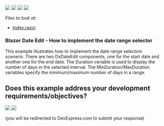 <!-- default badges list -->
![](https://img.shields.io/endpoint?url=https://codecentral.devexpress.com/api/v1/VersionRange/204498384/20.1.6%2B)
[![](https://img.shields.io/badge/Open_in_DevExpress_Support_Center-FF7200?style=flat-square&logo=DevExpress&logoColor=white)](https://supportcenter.devexpress.com/ticket/details/T809157)
[![](https://img.shields.io/badge/📖_How_to_use_DevExpress_Examples-e9f6fc?style=flat-square)](https://docs.devexpress.com/GeneralInformation/403183)
[![](https://img.shields.io/badge/💬_Leave_Feedback-feecdd?style=flat-square)](#does-this-example-address-your-development-requirementsobjectives)
<!-- default badges end -->
*Files to look at*:

* [Index.razor](./CS/DateRangePicker/Pages/Index.razor)

### Blazor Date Edit - How to implement the date range selector

This example illustrates how to implement the date range selection scenario. There are two DxDateEdit components, one for the start date and another one for the end date. The Duration variable is used to display the number of days in the selected interval. The MinDuration/MaxDuration variables specify the minimum/maximum number of days in a range.
<!-- feedback -->
## Does this example address your development requirements/objectives?

[<img src="https://www.devexpress.com/support/examples/i/yes-button.svg"/>](https://www.devexpress.com/support/examples/survey.xml?utm_source=github&utm_campaign=blazor-DxDateEdit-date-range-picker&~~~was_helpful=yes) [<img src="https://www.devexpress.com/support/examples/i/no-button.svg"/>](https://www.devexpress.com/support/examples/survey.xml?utm_source=github&utm_campaign=blazor-DxDateEdit-date-range-picker&~~~was_helpful=no)

(you will be redirected to DevExpress.com to submit your response)
<!-- feedback end -->
